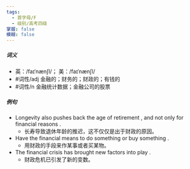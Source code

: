 ```yaml
---
tags:
  - 首字母/F
  - 级别/高考四级
掌握: false
模糊: false
---
```

##### 词义
- 英：/faɪˈnænʃl/； 美：/faɪˈnænʃl/
- #词性/adj  金融的；财务的；财政的；有钱的
- #词性/n  金融统计数据；金融公司的股票
##### 例句
- Longevity also pushes back the age of retirement , and not only for financial reasons .
	- 长寿导致退休年龄的推迟，这不仅仅是出于财政的原因。
- Have the financial means to do something or buy something .
	- 用财政的手段来作某事或者买某物。
- The financial crisis has brought new factors into play .
	- 财政危机已引发了新的变数。
